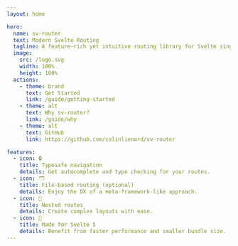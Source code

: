 ```yaml
---
layout: home

hero:
  name: sv-router
  text: Modern Svelte Routing
  tagline: A feature-rich yet intuitive routing library for Svelte single-page apps.
  image:
    src: /logo.svg
    width: 100%
    height: 100%
  actions:
    - theme: brand
      text: Get Started
      link: /guide/getting-started
    - theme: alt
      text: Why sv-router?
      link: /guide/why
    - theme: alt
      text: GitHub
      link: https://github.com/colinlienard/sv-router

features:
  - icon: 🔒
    title: Typesafe navigation
    details: Get autocomplete and type checking for your routes.
  - icon: 🗂️
    title: File-based routing (optional)
    details: Enjoy the DX of a meta-framework-like approach.
  - icon: 🌿
    title: Nested routes
    details: Create complex layouts with ease.
  - icon: 🚀
    title: Made for Svelte 5
    details: Benefit from faster performance and smaller bundle size.
---
```

